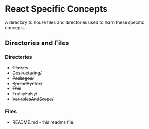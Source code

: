 # React Specific Concepts

A directory to house files and directories used to learn these specific concepts.

## Directories and Files

### Directories

* ~~Classes~~
* ~~Destructuring/~~
* ~~Packages/~~
* ~~SpreadSyntax/~~
* ~~This~~
* ~~TruthyFalsy/~~
* ~~VariablesAndScope/~~

### Files

* README.md - this readme file.
